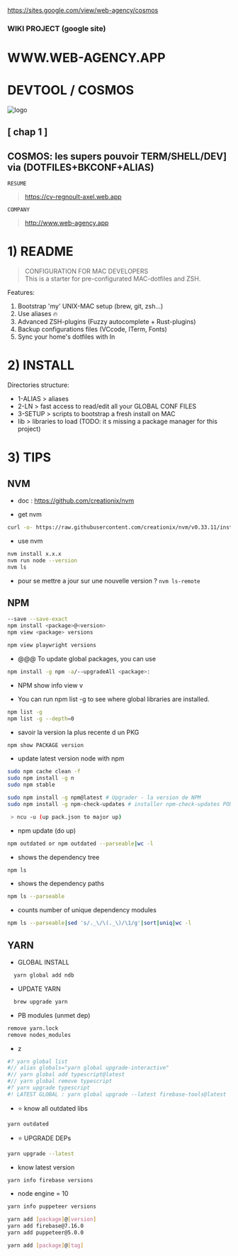 https://sites.google.com/view/web-agency/cosmos

### WIKI PROJECT (google site)

# WWW.WEB-AGENCY.APP

# DEVTOOL / COSMOS

![logo](https://github.com/regnou/app-dotfile/blob/main/i/cosmos.webp)

## [ chap 1 ]

## COSMOS: les supers pouvoir TERM/SHELL/DEV] via (DOTFILES+BKCONF+ALIAS)

`RESUME`

> https://cv-regnoult-axel.web.app

`COMPANY`

> http://www.web-agency.app

# 1) README

> CONFIGURATION FOR MAC DEVELOPERS  
> This is a starter for pre-configurated MAC-dotfiles and ZSH.

Features:

1. Bootstrap 'my' UNIX-MAC setup (brew, git, zsh...)
2. Use aliases 🔥
3. Advanced ZSH-plugins (Fuzzy autocomplete + Rust-plugins)
4. Backup configurations files (VCcode, ITerm, Fonts)
5. Sync your home's dotfiles with ln

# 2) INSTALL

Directories structure:

- 1-ALIAS > aliases
- 2-LN > fast access to read/edit all your GLOBAL CONF FILES
- 3-SETUP > scripts to bootstrap a fresh install on MAC
- lib > libraries to load (TODO: it s missing a package manager for this project)

# 3) TIPS

## NVM

- doc : https://github.com/creationix/nvm

- get nvm

```bash
curl -o- https://raw.githubusercontent.com/creationix/nvm/v0.33.11/install.sh | bash
```

- use nvm

```bash
nvm install x.x.x
nvm run node --version
nvm ls
```

- pour se mettre a jour sur une nouvelle version ?
  `nvm ls-remote`

## NPM

```bash
--save --save-exact
npm install <package>@<version>
npm view <package> versions

npm view playwright versions
```

- @@@ To update global packages, you can use

```bash
npm install -g npm -a/--upgradeAll <package>:
```

- NPM show info view v

- You can run npm list -g to see where global libraries are installed.

```bash
npm list -g
npm list -g --depth=0
```

- savoir la version la plus recente d un PKG

```bash
npm show PACKAGE version
```

- update latest version node with npm

```bash
sudo npm cache clean -f
sudo npm install -g n
sudo npm stable

sudo npm install -g npm@latest # Upgrader - la version de NPM
sudo npm install -g npm-check-updates # installer npm-check-updates POUR upgrader aux dernieres versions avec NPM
```

```bash
 > ncu -u (up pack.json to major up)
```

- npm update (do up)

```bash
npm outdated or npm outdated --parseable|wc -l
```

- shows the dependency tree

```bash
npm ls
```

- shows the dependency paths

```bash
npm ls --parseable
```

- counts number of unique dependency modules

```bash
npm ls --parseable|sed 's/._\/\(._\)/\1/g'|sort|uniq|wc -l
```

## YARN

- GLOBAL INSTALL

```bash
  yarn global add ndb
```

- UPDATE YARN

```bash
  brew upgrade yarn
```

- PB modules (unmet dep)

```bash
remove yarn.lock
remove nodes_modules
```

- z

```bash
#? yarn global list
#// alias globals="yarn global upgrade-interactive"
#// yarn global add typescript@latest
#// yarn global remove typescript
#? yarn upgrade typescript
#! LATEST GLOBAL : yarn global upgrade --latest firebase-tools@latest
```

- ⭐ know all outdated libs

```bash
yarn outdated
```

- ⭐ UPGRADE DEPs

```bash
yarn upgrade --latest
```

- know latest version

```bash
yarn info firebase versions
```

- node engine = 10

```bash
yarn info puppeteer versions

yarn add [package]@[version]
yarn add firebase@7.16.0
yarn add puppeteer@5.0.0

yarn add [package]@[tag]
```
